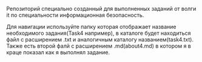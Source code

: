 Репозиторий специально созданный для выполненных заданий от волги it по специальности информационная безопасность.

Для навигации используйте папку которая отображает название необходимого задания(Task4 например), в каталоге будет находиться файл с расширением .txt и аналогичным каталогу названием(task4.txt).
Также есть второй фалй с расширением .md(about4.md) в котором я в краце показал как я выполнял задание.
